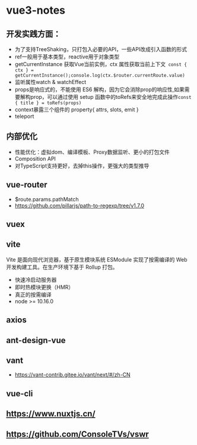 # vue3-notes
## 开发实践方面：
- 为了支持TreeShaking，只打包入必要的API，一些API改成引入函数的形式
- ref一般用于基本类型，reactive用于对象类型
- getCurrentInstance 获取Vue当前实例，ctx 属性获取当前上下文` const { ctx } = getCurrentInstance();console.log(ctx.$router.currentRoute.value)`
- 监听属性watch & watchEffect
- props是响应式的，不能使用 ES6 解构，因为它会消除prop的响应性,如果需要解构prop，可以通过使用 setup 函数中的toRefs来安全地完成此操作`const { title } = toRefs(props)`
- context暴露三个组件的 property{ attrs, slots, emit }
- teleport
## 内部优化
- 性能优化：虚拟dom、编译模板、Proxy数据监听、更小的打包文件
- Composition API
- 对TypeScript支持更好，去掉this操作，更强大的类型推导
## vue-router
- $route.params.pathMatch
- https://github.com/pillarjs/path-to-regexp/tree/v1.7.0
## vuex
## vite
Vite 是面向现代浏览器，基于原生模块系统 ESModule 实现了按需编译的 Web 开发构建工具。在生产环境下基于 Rollup 打包。
- 快速冷启动服务器
- 即时热模块更换（HMR）
- 真正的按需编译
- node >= 10.16.0
## axios
## ant-design-vue
## vant
- https://vant-contrib.gitee.io/vant/next/#/zh-CN
## vue-cli
## https://www.nuxtjs.cn/
## https://github.com/ConsoleTVs/vswr
